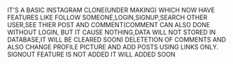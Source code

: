 IT'S A BASIC INSTAGRAM CLONE(UNDER MAKING) WHICH NOW HAVE FEATURES LIKE FOLLOW SOMEONE,LOGIN,SIGNUP,SEARCH OTHER USER,SEE THIER POST 
AND COMMENT(COMMENT CAN ALSO DONE WITHOUT LOGIN, BUT IT CAUSE NOTHING,DATA WILL NOT STORED IN DATABASE,IT WILL BE CLEARED SOON) DELETETION OF COMMENTS  AND ALSO CHANGE PROFILE PICTURE AND ADD POSTS USING LINKS ONLY.
SIGNOUT FEATURE IS NOT ADDED IT WILL ADDED SOON
